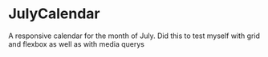 # JulyCalendar
A responsive calendar for the month of July. Did this to test myself with grid and flexbox as well as with media querys 
